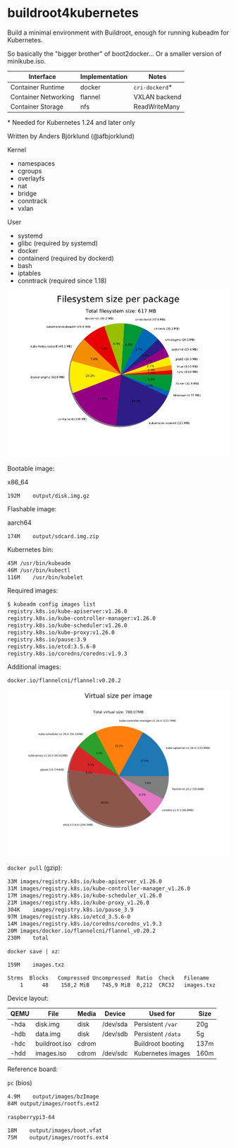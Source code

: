 buildroot4kubernetes
====================

Build a minimal environment with Buildroot, enough for running kubeadm for Kubernetes.

So basically the "bigger brother" of boot2docker... Or a smaller version of minikube.iso.

Interface            | Implementation | Notes
---------            | -------------- | -----
Container Runtime    | docker         | `cri-dockerd`*
Container Networking | flannel        | VXLAN backend
Container Storage    | nfs            | ReadWriteMany

\* Needed for Kubernetes 1.24 and later only

Written by Anders Björklund (@afbjorklund)


Kernel
* namespaces
* cgroups
* overlayfs
* nat
* bridge
* conntrack
* vxlan

User
* systemd
* glibc (required by systemd)
* docker
* containerd (required by dockerd)
* bash
* iptables
* conntrack (required since 1.18)


![graph size](graph-size.png)

Bootable image:

x86_64
```
192M	output/disk.img.gz
```

Flashable image:

aarch64
```
174M	output/sdcard.img.zip
```

Kubernetes bin:

```
45M	/usr/bin/kubeadm
46M	/usr/bin/kubectl
116M	/usr/bin/kubelet
```

Required images:

```console
$ kubeadm config images list
registry.k8s.io/kube-apiserver:v1.26.0
registry.k8s.io/kube-controller-manager:v1.26.0
registry.k8s.io/kube-scheduler:v1.26.0
registry.k8s.io/kube-proxy:v1.26.0
registry.k8s.io/pause:3.9
registry.k8s.io/etcd:3.5.6-0
registry.k8s.io/coredns/coredns:v1.9.3
```

Additional images:

```
docker.io/flannelcni/flannel:v0.20.2
```

![image size](image-size.png)

`docker pull` (gzip):

```
33M	images/registry.k8s.io/kube-apiserver_v1.26.0
31M	images/registry.k8s.io/kube-controller-manager_v1.26.0
17M	images/registry.k8s.io/kube-scheduler_v1.26.0
21M	images/registry.k8s.io/kube-proxy_v1.26.0
304K	images/registry.k8s.io/pause_3.9
97M	images/registry.k8s.io/etcd_3.5.6-0
14M	images/registry.k8s.io/coredns/coredns_v1.9.3
20M	images/docker.io/flannelcni/flannel_v0.20.2
230M	total
```

`docker save | xz`:

```
159M	images.txz
```

```
Strms  Blocks   Compressed Uncompressed  Ratio  Check   Filename
    1      48    158,2 MiB    745,9 MiB  0,212  CRC32   images.txz
```

Device layout:

| QEMU | File          | Media | Device   | Used for          | Size |
| ---- | ------------- | ----- | -------- | ----------------- | ---- |
| -hda | disk.img      | disk  | /dev/sda | Persistent `/var` |  20g |
| -hdb | data.img      | disk  | /dev/sdb | Persistent `/data`|   5g |
| -hdc | buildroot.iso | cdrom |          | Buildroot booting | 137m |
| -hdd | images.iso    | cdrom | /dev/sdc | Kubernetes images | 160m |

Reference board:

`pc` (bios)

```
4.9M	output/images/bzImage
84M	output/images/rootfs.ext2
```

`raspberrypi3-64`

```
18M    output/images/boot.vfat
75M    output/images/rootfs.ext4
```
